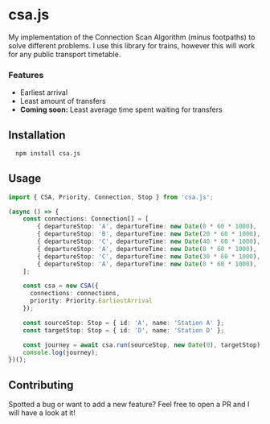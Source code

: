 # csa.js

My implementation of the Connection Scan Algorithm (minus footpaths) to solve different problems. I use this library for trains, however this will work for any public transport timetable.

### Features

- Earliest arrival
- Least amount of transfers
- **Coming soon:** Least average time spent waiting for transfers

## Installation

```bash
  npm install csa.js
```

## Usage

```typescript
import { CSA, Priority, Connection, Stop } from 'csa.js';

(async () => {
    const connections: Connection[] = [
        { departureStop: 'A', departureTime: new Date(0 * 60 * 1000),  arrivalStop: 'B', arrivalTime: new Date(10 * 60 * 1000), service: '1', },
        { departureStop: 'B', departureTime: new Date(20 * 60 * 1000), arrivalStop: 'C', arrivalTime: new Date(30 * 60 * 1000), service: '1', },
        { departureStop: 'C', departureTime: new Date(40 * 60 * 1000), arrivalStop: 'D', arrivalTime: new Date(50 * 60 * 1000), service: '1', },
        { departureStop: 'A', departureTime: new Date(0 * 60 * 1000),  arrivalStop: 'C', arrivalTime: new Date(20 * 60 * 1000), service: '2', },
        { departureStop: 'C', departureTime: new Date(30 * 60 * 1000), arrivalStop: 'D', arrivalTime: new Date(40 * 60 * 1000), service: '2', },
        { departureStop: 'A', departureTime: new Date(0 * 60 * 1000),  arrivalStop: 'D', arrivalTime: new Date(50 * 60 * 1000), service: '3', },
    ];

    const csa = new CSA({
      connections: connections,
      priority: Priority.EarliestArrival
    });

    const sourceStop: Stop = { id: 'A', name: 'Station A' };
    const targetStop: Stop = { id: 'D', name: 'Station D' };

    const journey = await csa.run(sourceStop, new Date(0), targetStop);
    console.log(journey);
})();
```

## Contributing

Spotted a bug or want to add a new feature? Feel free to open a PR and I will have a look at it!
